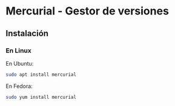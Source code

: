 Mercurial - Gestor de versiones
===============================

## Instalación

### En Linux

En Ubuntu:

``` bash
sudo apt install mercurial
```

En Fedora:
``` bash
sudo yum install mercurial
```
